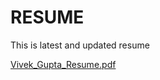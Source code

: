 # RESUME
This is latest and updated resume

<!-- [Vivek_Gupta_Resume.pdf.pdf](https://github.com/vivekbtu/RESUME/files/10179493/Vivek_Gupta_Resume.pdf.pdf) -->

<!-- [Vivek_Gupta_Resume.pdf](https://github.com/vivekbtu/RESUME/files/10179512/Vivek_Gupta_Resume.pdf) -->

 [Vivek_Gupta_Resume.pdf](https://github.com/vivekbtu/RESUME/files/10417154/Vivek_Gupta_Resume.pdf)

<!-- [Vivek_Gupta_Resume.pdf](https://github.com/vivekbtu/RESUME/files/10417154/Vivek_Gupta_Resume.pdf)  -->

